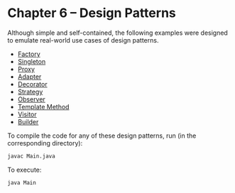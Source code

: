 # Chapter 6 – Design Patterns

Although simple and self-contained, the following examples were designed to emulate real-world use cases of design patterns.

* [Factory](./Factory-Design-Pattern/Main.java)
* [Singleton](./Singleton-Design-Pattern/Main.java)
* [Proxy](./Proxy-Design-Pattern/Main.java)
* [Adapter](./Adapter-Design-Pattern/Main.java)
* [Decorator](./Decorator-Design-Pattern/Main.java)
* [Strategy](./Strategy-Design-Pattern/Main.java)
* [Observer](./Observer-Design-Pattern/Main.java)
* [Template Method](./TemplateMethod-Design-Pattern/Main.java)
* [Visitor](./Visitor-Design-Pattern/Main.java)
* [Builder](./Builder-Design-Pattern/Main.java)

To compile the code for any of these design patterns, run (in the corresponding directory):

```bash
javac Main.java
```

To execute:

```bash
java Main
```
